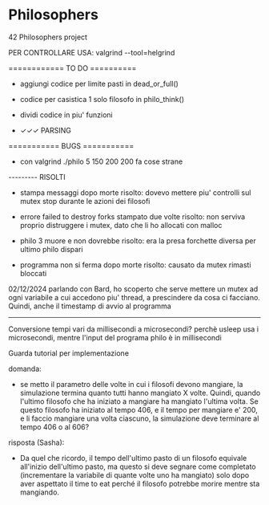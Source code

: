 # Philosophers
42 Philosophers project

PER CONTROLLARE USA:
valgrind --tool=helgrind

============ TO DO ==========

- aggiungi codice per limite pasti in dead_or_full()

- codice per casistica 1 solo filosofo in philo_think()

- dividi codice in piu' funzioni

- ✓✓✓ PARSING

=========== BUGS ===========

- con valgrind ./philo 5 150 200 200 fa cose strane


--------- RISOLTI 

- stampa messaggi dopo morte
	risolto: dovevo mettere piu' controlli sul mutex stop durante le azioni dei filosofi

- errore failed to destroy forks stampato due volte
	risolto: non serviva proprio distruggere i mutex, dato che li ho allocati con malloc

- philo 3 muore e non dovrebbe
	risolto: era la presa forchette diversa per ultimo philo dispari

- programma non si ferma dopo morte
	risolto: causato da mutex rimasti bloccati



02/12/2024
parlando con Bard, ho scoperto che serve mettere un mutex ad ogni variabile a cui accedono piu' thread,
 a prescindere da cosa ci facciano.
Quindi, anche il timestamp di avvio al programma

----------------------
Conversione tempi vari da millisecondi a microsecondi?
	perchè usleep usa i microsecondi, mentre l'input del programa philo 
	è in millisecondi

Guarda tutorial per implementazione

domanda:
- se metto il parametro delle volte in cui i filosofi devono mangiare, la simulazione termina quanto tutti hanno mangiato X volte.
Quindi, quando l'ultimo filosofo che ha iniziato a mangiare ha mangiato l'ultima volta.
Se questo filosofo ha iniziato al tempo 406, e il tempo per mangiare e' 200, e li faccio mangiare una volta ciascuno, la simulazione deve terminare al tempo 406 o al 606?

risposta (Sasha):
- Da quel che ricordo, il tempo dell'ultimo pasto di un filosofo equivale all'inizio dell'ultimo pasto, ma questo si deve segnare come completato (incrementare la variabile di quante volte uno ha mangiato) solo dopo aver aspettato il time to eat perché il filosofo potrebbe morire mentre sta mangiando.


